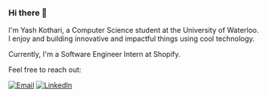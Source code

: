 ### Hi there 👋
I'm Yash Kothari, a Computer Science student at the University of Waterloo. I enjoy and building innovative and impactful things using cool technology.

Currently, I'm a Software Engineer Intern at Shopify.

Feel free to reach out:

[![Email](https://img.shields.io/badge/yashkoth7@gmail.com-D14836?style=for-the-badge&logo=gmail&logoColor=white)](mailto:yashkoth7@gmail.com)
[![LinkedIn](https://img.shields.io/badge/yashkothari7-0077B5?style=for-the-badge&logo=linkedin&logoColor=white)](https://www.linkedin.com/in/yashkothari7/)

<!--
**YashK2005/YashK2005** is a ✨ _special_ ✨ repository because its `README.md` (this file) appears on your GitHub profile.

Here are some ideas to get you started:

- 🔭 I’m currently working on ...
- 🌱 I’m currently learning ...
- 👯 I’m looking to collaborate on ...
- 🤔 I’m looking for help with ...
- 💬 Ask me about ...
- 📫 How to reach me: ...
- 😄 Pronouns: ...
- ⚡ Fun fact: ...
-->
